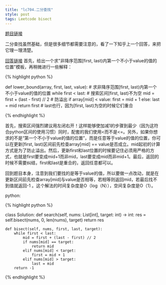 ```yaml
---
title: "lc704.二分查找"
style: post
tags: Leetcode bisect
---
```


[题目链接](https://leetcode-cn.com/problems/binary-search/)

二分查找虽然基础，但是很多细节都需要注意的，看了一下知乎上一个回答，来把它理一理清楚。

[回答链接](https://www.zhihu.com/question/36132386/answer/530313852)
首先，给出一个求"非降序范围[first, last)内第一个不小于value的值的位置"模板，再稍微进行一些解释：

{% highlight python %}

def lower_bound(array, first, last, value):  # 求非降序范围[first, last)内第一个不小于value的值的位置
		while first < last:  # 搜索区间[first, last)不为空
				mid = first + (last - first) // 2  # 防溢出
				if array[mid] < value:
						first = mid + 1
				else:
						last = mid
		return first  # last也行，因为[first, last)为空的时候它们重合

{% endhighlight %}

首先，搜索区间强烈建议用左闭右开！这样能够使加减1的步骤到最少（因为这符合python区间的使用习惯）同时，配套的我们使用<而不是<=。另外，如果你想求的不是“第一个不小于value的值的位置”，而是任意等于value的值的位置，你可以在更新[first, last)区间前先检查array[mid] == value是否成立。mid起初的计算方式是为了防止溢出。然后，更新first和last位置的时候要记住必须用严格的方式，也就是first要变成mid+1而非mid，last要变成mid而非mid+1。最后，返回的时候不需要纠结，first和last是重合的，返回任意都可以。

回到题目本身，注意到我们要找的是等于value的值，所以要做一点改动，就是在更新区间前先检查array[mid]与value是否相等，若相等则返回mid，若最后找不到值就返回-1
。这个解法的时间复杂度是O（log（N）），空间复杂度是O（1）。

python:

{% highlight python %}

class Solution:
    def search(self, nums: List[int], target: int) -> int:
        res = self.bisect(nums, 0, len(nums), target)
        return res

    def bisect(self, nums, first, last, target):
        while first < last:
            mid = first + (last - first) // 2
            if nums[mid] == target:
                return mid
            elif nums[mid] < target:
                first = mid + 1
            elif nums[mid] > target:
                last = mid
        return -1

{% endhighlight %}

